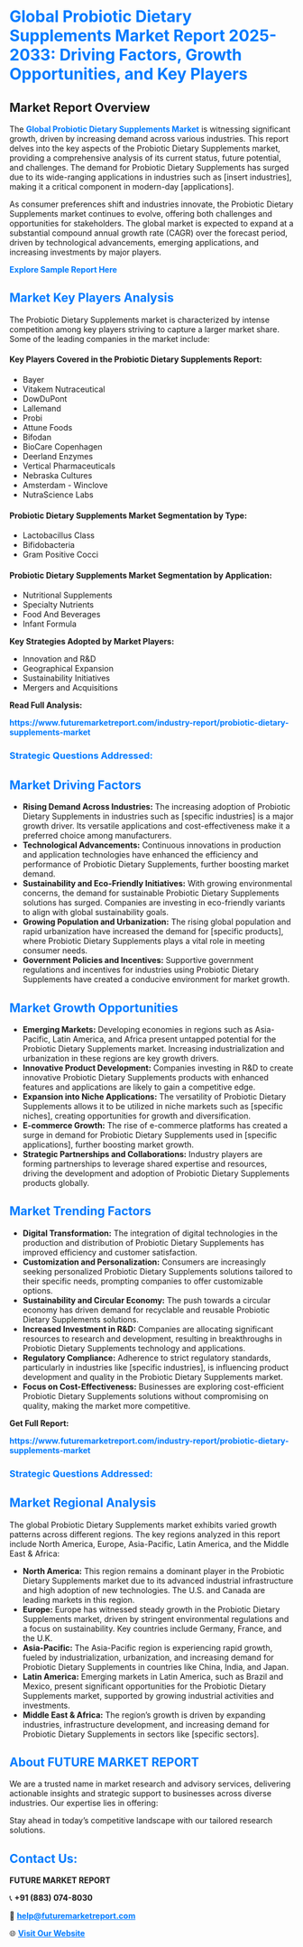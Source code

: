 <h1 style="color: #007BFF;">Global Probiotic Dietary Supplements Market Report 2025-2033: Driving Factors, Growth Opportunities, and Key Players</h1>

<section id="overview">
<h2>Market Report Overview</h2>
<p>The <a href="https://www.futuremarketreport.com/industry-report/probiotic-dietary-supplements-market" style="color: #007BFF; text-decoration: none;"><strong>Global Probiotic Dietary Supplements Market</strong></a> is witnessing significant growth, driven by increasing demand across various industries. This report delves into the key aspects of the Probiotic Dietary Supplements market, providing a comprehensive analysis of its current status, future potential, and challenges. The demand for Probiotic Dietary Supplements has surged due to its wide-ranging applications in industries such as [insert industries], making it a critical component in modern-day [applications].</p>
<p>As consumer preferences shift and industries innovate, the Probiotic Dietary Supplements market continues to evolve, offering both challenges and opportunities for stakeholders. The global market is expected to expand at a substantial compound annual growth rate (CAGR) over the forecast period, driven by technological advancements, emerging applications, and increasing investments by major players.</p>
</section>

<section id="overview">
<p><a href="https://www.futuremarketreport.com/request-sample/reportId=104449" style="color: #007BFF; text-decoration: none;"><strong>Explore Sample Report Here</strong></a></p>
</section>

<section id="key-players">
<h2 style="color: #007BFF;">Market Key Players Analysis</h2>
<p>The Probiotic Dietary Supplements market is characterized by intense competition among key players striving to capture a larger market share. Some of the leading companies in the market include:</p>
<h4>Key Players Covered in the Probiotic Dietary Supplements Report:</h4>
<ul><li>Bayer</li><li>Vitakem Nutraceutical</li><li>DowDuPont</li><li>Lallemand</li><li>Probi</li><li>Attune Foods</li><li>Bifodan</li><li>BioCare Copenhagen</li><li>Deerland Enzymes</li><li>Vertical Pharmaceuticals</li><li>Nebraska Cultures</li><li>Amsterdam - Winclove</li><li>NutraScience Labs</li></ul>
<h4>Probiotic Dietary Supplements Market Segmentation by Type:</h4>
<ul><li>Lactobacillus Class</li><li>Bifidobacteria</li><li>Gram Positive Cocci</li></ul>

<h4>Probiotic Dietary Supplements Market Segmentation by Application:</h4>
<ul><li>Nutritional Supplements</li><li>Specialty Nutrients</li><li>Food And Beverages</li><li>Infant Formula</li></ul>
<p><strong>Key Strategies Adopted by Market Players:</strong></p>
<ul>
<li>Innovation and R&D</li>
<li>Geographical Expansion</li>
<li>Sustainability Initiatives</li>
<li>Mergers and Acquisitions</li>
</ul>
</section>

<section>
<p><strong>Read Full Analysis: </strong></p><a href="https://www.futuremarketreport.com/industry-report/probiotic-dietary-supplements-market" style="color: #007BFF; text-decoration: none;"><strong>https://www.futuremarketreport.com/industry-report/probiotic-dietary-supplements-market</strong></a>
<h3 style="color: #007BFF;">Strategic Questions Addressed:</h3>
</section>

<section id="driving-factors">
<h2 style="color: #007BFF;">Market Driving Factors</h2>
<ul>
<li><strong>Rising Demand Across Industries:</strong> The increasing adoption of Probiotic Dietary Supplements in industries such as [specific industries] is a major growth driver. Its versatile applications and cost-effectiveness make it a preferred choice among manufacturers.</li>
<li><strong>Technological Advancements:</strong> Continuous innovations in production and application technologies have enhanced the efficiency and performance of Probiotic Dietary Supplements, further boosting market demand.</li>
<li><strong>Sustainability and Eco-Friendly Initiatives:</strong> With growing environmental concerns, the demand for sustainable Probiotic Dietary Supplements solutions has surged. Companies are investing in eco-friendly variants to align with global sustainability goals.</li>
<li><strong>Growing Population and Urbanization:</strong> The rising global population and rapid urbanization have increased the demand for [specific products], where Probiotic Dietary Supplements plays a vital role in meeting consumer needs.</li>
<li><strong>Government Policies and Incentives:</strong> Supportive government regulations and incentives for industries using Probiotic Dietary Supplements have created a conducive environment for market growth.</li>
</ul>
</section>

<section id="growth-opportunities">
<h2 style="color: #007BFF;">Market Growth Opportunities</h2>
<ul>
<li><strong>Emerging Markets:</strong> Developing economies in regions such as Asia-Pacific, Latin America, and Africa present untapped potential for the Probiotic Dietary Supplements market. Increasing industrialization and urbanization in these regions are key growth drivers.</li>
<li><strong>Innovative Product Development:</strong> Companies investing in R&D to create innovative Probiotic Dietary Supplements products with enhanced features and applications are likely to gain a competitive edge.</li>
<li><strong>Expansion into Niche Applications:</strong> The versatility of Probiotic Dietary Supplements allows it to be utilized in niche markets such as [specific niches], creating opportunities for growth and diversification.</li>
<li><strong>E-commerce Growth:</strong> The rise of e-commerce platforms has created a surge in demand for Probiotic Dietary Supplements used in [specific applications], further boosting market growth.</li>
<li><strong>Strategic Partnerships and Collaborations:</strong> Industry players are forming partnerships to leverage shared expertise and resources, driving the development and adoption of Probiotic Dietary Supplements products globally.</li>
</ul>
</section>

<section id="trending-factors">
<h2 style="color: #007BFF;">Market Trending Factors</h2>
<ul>
<li><strong>Digital Transformation:</strong> The integration of digital technologies in the production and distribution of Probiotic Dietary Supplements has improved efficiency and customer satisfaction.</li>
<li><strong>Customization and Personalization:</strong> Consumers are increasingly seeking personalized Probiotic Dietary Supplements solutions tailored to their specific needs, prompting companies to offer customizable options.</li>
<li><strong>Sustainability and Circular Economy:</strong> The push towards a circular economy has driven demand for recyclable and reusable Probiotic Dietary Supplements solutions.</li>
<li><strong>Increased Investment in R&D:</strong> Companies are allocating significant resources to research and development, resulting in breakthroughs in Probiotic Dietary Supplements technology and applications.</li>
<li><strong>Regulatory Compliance:</strong> Adherence to strict regulatory standards, particularly in industries like [specific industries], is influencing product development and quality in the Probiotic Dietary Supplements market.</li>
<li><strong>Focus on Cost-Effectiveness:</strong> Businesses are exploring cost-efficient Probiotic Dietary Supplements solutions without compromising on quality, making the market more competitive.</li>
</ul>
</section>

<section>
<p><strong>Get Full Report: </strong></p><a href="https://www.futuremarketreport.com/industry-report/probiotic-dietary-supplements-market" style="color: #007BFF; text-decoration: none;"><strong>https://www.futuremarketreport.com/industry-report/probiotic-dietary-supplements-market</strong></a>
<h3 style="color: #007BFF;">Strategic Questions Addressed:</h3>
</section>


<section id="regional-analysis">
<h2 style="color: #007BFF;">Market Regional Analysis</h2>
<p>The global Probiotic Dietary Supplements market exhibits varied growth patterns across different regions. The key regions analyzed in this report include North America, Europe, Asia-Pacific, Latin America, and the Middle East & Africa:</p>
<ul>
<li><strong>North America:</strong> This region remains a dominant player in the Probiotic Dietary Supplements market due to its advanced industrial infrastructure and high adoption of new technologies. The U.S. and Canada are leading markets in this region.</li>
<li><strong>Europe:</strong> Europe has witnessed steady growth in the Probiotic Dietary Supplements market, driven by stringent environmental regulations and a focus on sustainability. Key countries include Germany, France, and the U.K.</li>
<li><strong>Asia-Pacific:</strong> The Asia-Pacific region is experiencing rapid growth, fueled by industrialization, urbanization, and increasing demand for Probiotic Dietary Supplements in countries like China, India, and Japan.</li>
<li><strong>Latin America:</strong> Emerging markets in Latin America, such as Brazil and Mexico, present significant opportunities for the Probiotic Dietary Supplements market, supported by growing industrial activities and investments.</li>
<li><strong>Middle East & Africa:</strong> The region’s growth is driven by expanding industries, infrastructure development, and increasing demand for Probiotic Dietary Supplements in sectors like [specific sectors].</li>
</ul>
</section>

<footer>
<h2 style="color: #007BFF;">About FUTURE MARKET REPORT</h2>
<p>We are a trusted name in market research and advisory services, delivering actionable insights and strategic support to businesses across diverse industries. Our expertise lies in offering:</p>

<p>Stay ahead in today’s competitive landscape with our tailored research solutions.</p>

<h2 style="color: #007BFF;">Contact Us:</h2>
<p><strong>FUTURE MARKET REPORT</strong></p>
<p>📞 <strong>+91 (883) 074-8030</strong></p>
<p>📧 <strong><a href="mailto:help@futuremarketreport.com" style="color: #007BFF;">help@futuremarketreport.com</a></strong></p>
<p>🌐 <strong><a href="https://www.futuremarketreport.com/" style="color: #007BFF;">Visit Our Website</a></strong></p>
</footer>